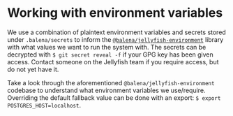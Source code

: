 # Working with environment variables

We use a combination of plaintext environment variables and secrets stored under `.balena/secrets` to inform the
[`@balena/jellyfish-environment`](https://github.com/product-os/jellyfish-environment) library with what values we want to run the system with.
The secrets can be decrypted with `$ git secret reveal -f` if your GPG key has been given access. Contact someone on the Jellyfish team if you
require access, but do not yet have it.

Take a look through the aforementioned `@balena/jellyfish-environment` codebase to understand what environment variables we use/require.
Overriding the default fallback value can be done with an export: `$ export POSTGRES_HOST=localhost`.
